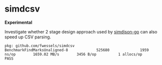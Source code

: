 # simdcsv

**Experimental**

Investigate whether 2 stage design approach used by [simdjson-go](https://github.com/minio/simdjson-go) can also speed up CSV parsing.

```$ go test -v -bench=Unaligned
pkg: github.com/fwessels/simdcsv
BenchmarkFindMarksUnaligned-8             525680              1959 ns/op        1659.02 MB/s        3456 B/op          1 allocs/op
PASS
```